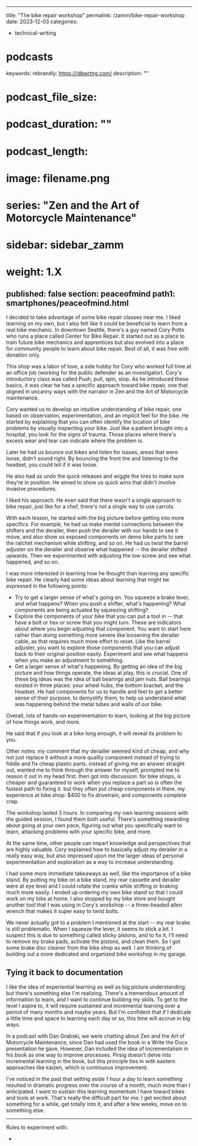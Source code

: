 
---
title: "The bike repair workshop"
permalink: /zamm/bike-repair-workshop
date: 2023-12-03
categories:
- technical-writing
# podcasts
keywords: 
rebrandly: https://idbwrtng.com/
description: ""
# podcast_file_size: 
# podcast_duration: ""
# podcast_length: 
# image: filename.png
# series: "Zen and the Art of Motorcycle Maintenance"
# sidebar: sidebar_zamm
# weight: 1.X
published: false
section: peaceofmind
path1: smartphones/peaceofmind.html
---

I decided to take advantage of some bike repair classes near me. I liked learning on my own, but I also felt like it could be beneficial to learn from a real bike mechanic. In downtown Seattle, there's a guy named Cory Potts who runs a place called Center for Bike Repair. It started out as a place to train future bike mechanics and apprentices but also evolved into a place for community people to learn about bike repair. Best of all, it was free with donation only.

This shop was a labor of love, a side hobby for Cory who worked full time at an office job (working for the public defender as an investigator). Cory's introductory class was called Push, pull, spin, stop. As he introduced these basics, it was clear he has a specific approach toward bike repair, one that aligned in uncanny ways with the narrator in Zen and the Art of Motorcycle maintenance.

Cory wanted us to develop an intuitive understanding of bike repair, one based on observation, experimentation, and an implicit feel for the bike. He started by explaining that you can often identify the location of bike problems by visually inspecting your bike. Just like a patient brought into a hospital, you look for the signs of trauma. Those places where there's excess wear and tear can indicate where the problem is.

Later he had us bounce out bikes and listen for issues, areas that were loose, didn't sound right. By bouncing the front tire and listening to the headset, you could tell if it was loose.

He also had us undo the quick releases and wiggle the tires to make sure they're in position. He aimed to show us quick wins that didn't involve invasive procedures.

I liked his approach. He even said that there wasn't a single approach to bike repair, just like for a chef, there's not a single way to use carrots. 

With each lesson, he started with the big picture before getting into more specifics. For example, he had us make mental connections between the shifters and the derailer, then push the derailer with our hands to see it move, and also show us exposed components on demo bike parts to see the ratchet mechanism while shifting, and so on. He had us twist the barrel adjuster on the derailer and observe what happened -- the derailer shifted upwards. Then we experimented with adjusting the low screw and see what happened, and so on. 

I was more interested in learning how he thought than learning any specific bike repair. He clearly had some ideas about learning that might be expressed in the following points:

* Try to get a larger sense of what's going on. You squeeze a brake lever, and what happens? When you push a shifter, what's happening? What components are being actuated by squeezing shifting?
* Explore the components of your bike that you can put a tool in -- that have a bolt or hex or screw that you might turn. These are indicators about where you begin adjusting that component. You want to start here rather than doing something more severe like loosening the derailer cable, as that requires much more effort to reset. Like the barrel adjuster, you want to explore those components that you can adjust back to their original position easily. Experiment and see what happens when you make an adjustment to something. 
* Get a larger sense of what's happening. By getting an idea of the big picture and how things operate, the ideas at play, this is crucial. One of these big ideas was the idea of ball bearings and jam nuts. Ball bearings existed in three places: your wheel hubs, the bottom bracket, and the headset. He had components for us to handle and feel to get a better sense of their purpose, to demystify them, to help us understand what was happening behind the metal tubes and walls of our bike. 


Overall, lots of hands-on experimentation to learn, looking at the big picture of how things work, and more. 


He said that if you look at a bike long enough, it will reveal its problem to you. 

Other notes: my comment that my derailler seemed kind of cheap, and why not just replace it without a more quality component instead of trying to fiddle and fix cheap plastic parts. instead of giving me an answer straight out, wanted me to think through the answer for myself, prompted me to reason it out in my head first. then got into discussion: for bike shops, is cheaper and guaranteed to work when you replace a part so is often the fastest path to fixing it. but they often put cheap components in there. my experience at bike shop: $400 to fix drivetrain, and components complete crap.

The workshop lasted 3 hours. In comparing my own learning sessions with the guided session, I found them both useful. There's something rewarding about going at your own pace, figuring out what you specifically want to learn, attacking problems with your specific bike, and more. 

At the same time, other people can impart knowledge and perspectives that are highly valuable. Cory explained how to basically adjust my derailer in a really easy way, but also impressed upon me the larger ideas of personal experimentation and exploration as a way to increase understanding.

I had some more immediate takeaways as well, like the importance of a bike stand. By putting my bike on a bike stand, my rear cassette and derailer were at eye level and I could rotate the cranks while shifting or braking much more easily. I ended up ordering my own bike stand so that I could work on my bike at home. I also stopped by my bike store and bought another tool that I was using in Cory's workshop -- a three-headed allen wrench that makes it super easy to twist bolts. 

We never actually got to a problem I mentioned at the start -- my rear brake is still problematic. When I squeeze the lever, it seems to stick a bit. I suspect this is due to something called sticky pistons, and to fix it, I'll need to remove my brake pads, activate the pistons, and clean them. So I got some brake disc cleaner from the bike shop as well. I am thinking of building out a more dedicated and organized bike workshop in my garage.

## Tying it back to documentation


I like the idea of experiential learning as well as big picture understanding. but there's something else I'm realizing. There's a tremendous amount of information to learn, and I want to continue building my skills. To get to the level I aspire to, it will require sustained and incremental learning over a period of many months and maybe years. But I'm confident that if I dedicate a little time and space to learning each day or so, this time will accrue in big ways. 

In a podcast with Dan Grabski, we were chatting about Zen and the Art of Motorcycle Maintenance, since Dan had used the book in a Write the Docs presentation he gave. However, Dan included the idea of incrementalism in his book as one way to improve processes. Pirsig doesn't delve into incremental learning in the book, but this principle ties in with eastern approaches like kaizen, which is continuous improvement.

I've noticed in the past that setting aside 1 hour a day to learn something resulted in dramatic progress over the course of a month, much more than I anticipated. I want to sustain this learning momentum I have toward bikes and tools at work. That's really the difficult part for me. I get excited about something for a while, get totally into it, and after a few weeks, move on to something else. 

---------

Rules to experiment with:

* 

